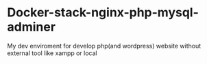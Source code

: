 # Docker-stack-nginx-php-mysql-adminer
My dev enviroment for develop php(and wordpress) website without external tool like xampp or local
